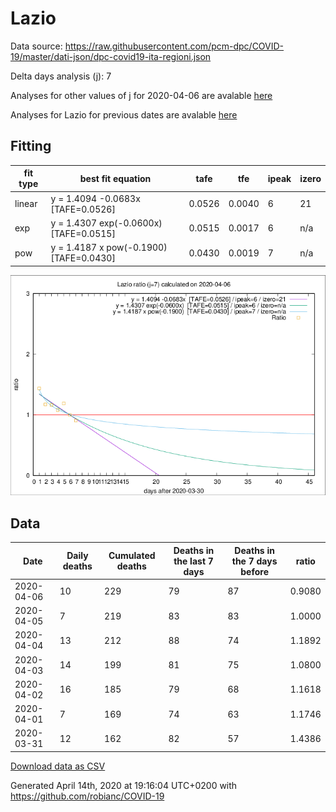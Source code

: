 # Lazio

Data source: https://raw.githubusercontent.com/pcm-dpc/COVID-19/master/dati-json/dpc-covid19-ita-regioni.json

Delta days analysis (j): 7

Analyses for other values of j for 2020-04-06 are avalable [here](../2020-04-06/README.md)

Analyses for Lazio for previous dates are avalable [here](../README.md)

## Fitting 
|fit type|best fit equation|tafe|tfe|ipeak|izero|
|-------|-----|--------|------|---|---|
|linear|y = 1.4094 -0.0683x  [TAFE=0.0526]|0.0526|0.0040|6|21|
|exp|y = 1.4307 exp(-0.0600x)  [TAFE=0.0515]|0.0515|0.0017|6|n/a|
|pow|y = 1.4187 x pow(-0.1900)  [TAFE=0.0430]|0.0430|0.0019|7|n/a|

![Plot](COVID-19_lazio_j7_2020-04-06.png)

## Data
|Date|Daily deaths|Cumulated deaths|Deaths in the last 7 days|Deaths in the 7 days before|ratio|
|----|----------|-----------|-------|--------------------|-----|
|2020-04-06|10|229|79|87|0.9080|
|2020-04-05|7|219|83|83|1.0000|
|2020-04-04|13|212|88|74|1.1892|
|2020-04-03|14|199|81|75|1.0800|
|2020-04-02|16|185|79|68|1.1618|
|2020-04-01|7|169|74|63|1.1746|
|2020-03-31|12|162|82|57|1.4386|

[Download data as CSV](COVID-19_lazio_j7_2020-04-06.csv)

Generated April 14th, 2020 at 19:16:04 UTC+0200 with https://github.com/robianc/COVID-19
